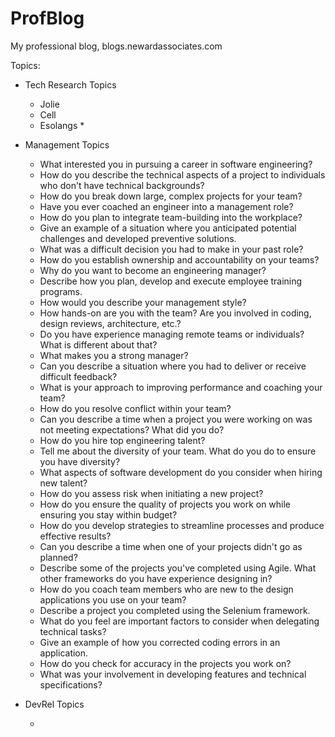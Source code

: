 # ProfBlog
My professional blog, blogs.newardassociates.com

Topics:

* Tech Research Topics

    * Jolie
    * Cell
    * Esolangs
        * 

* Management Topics

    * What interested you in pursuing a career in software engineering?
    * How do you describe the technical aspects of a project to individuals who don't have technical backgrounds?
    * How do you break down large, complex projects for your team?
    * Have you ever coached an engineer into a management role?
    * How do you plan to integrate team-building into the workplace?
    * Give an example of a situation where you anticipated potential challenges and developed preventive solutions.
    * What was a difficult decision you had to make in your past role?
    * How do you establish ownership and accountability on your teams?
    * Why do you want to become an engineering manager?
    * Describe how you plan, develop and execute employee training programs.
    * How would you describe your management style?
    * How hands-on are you with the team? Are you involved in coding, design reviews, architecture, etc.?
    * Do you have experience managing remote teams or individuals? What is different about that?
    * What makes you a strong manager?
    * Can you describe a situation where you had to deliver or receive difficult feedback?
    * What is your approach to improving performance and coaching your team?
    * How do you resolve conflict within your team?
    * Can you describe a time when a project you were working on was not meeting expectations? What did you do?
    * How do you hire top engineering talent?
    * Tell me about the diversity of your team. What do you do to ensure you have diversity?
    * What aspects of software development do you consider when hiring new talent?
    * How do you assess risk when initiating a new project?
    * How do you ensure the quality of projects you work on while ensuring you stay within budget?
    * How do you develop strategies to streamline processes and produce effective results?
    * Can you describe a time when one of your projects didn't go as planned?
    * Describe some of the projects you've completed using Agile. What other frameworks do you have experience designing in?
    * How do you coach team members who are new to the design applications you use on your team?
    * Describe a project you completed using the Selenium framework.
    * What do you feel are important factors to consider when delegating technical tasks?
    * Give an example of how you corrected coding errors in an application.
    * How do you check for accuracy in the projects you work on?
    * What was your involvement in developing features and technical specifications?

* DevRel Topics

    * 

